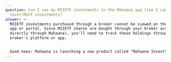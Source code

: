```yaml
---
question: Can I see my MIIETF investments in the Mahaana app like I can see my
  Save+/MICF investments?
answer: >-
  MIIETF investments purchased through a broker cannot be viewed on the Mahaana
  app or portal. Since MIIETF shares are bought through your broker account (not
  directly through Mahaana), you'll need to track these holdings through your
  broker's platform or app.


  Good news: Mahaana is launching a new product called "Mahaana Invest" between June-August 2025 that will allow you to invest in ETFs directly through our portal and track those investments within the Mahaana ecosystem. This feature will only display ETF purchases made through the Mahaana platform.
---
```

